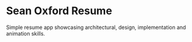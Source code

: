 # Sean Oxford Resume

Simple resume app showcasing architectural, design, implementation and animation skills.

